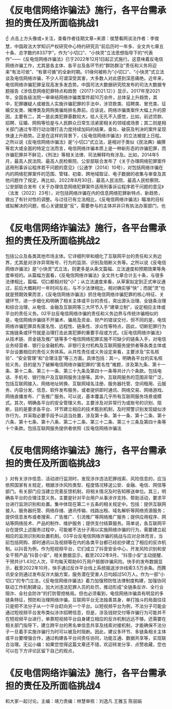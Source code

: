 # 《反电信网络诈骗法》施行，各平台需承担的责任及所面临挑战1

☝ 点击上方头像或+关注，查看作者往期文章~来源：俊慧看网谈法作者：李俊慧，中国政法大学知识产权研究中心特约研究员“前后历时一年多、全文共七章五十条、总字数约8337字”。作为“小切口”、“小快灵”立法思想指导下的“代表作”——《反电信网络诈骗法》已于2022年12月1日起正式施行。这意味着反电信网络诈骗工作，尤其是各主体、各平台及各环节的“群防群治”责任和义务将迎来“有法可依”、“有章可循”的全新时期。01缘何被称为“小切口”、“小快灵”式立法谈及电信网络诈骗，不少人可谓深受其害，大多数人对此感到深恶痛绝。近年来，电信网络诈骗犯罪呈现高发多发态势。中国司法大数据研究院发布的司法大数据专题报告《涉信息网络犯罪特点和趋势（2017.1-2021.12）》显示，2017年至2021年，全国各级法院一审审结网络诈骗类案件超10万余件，总体呈上升趋势，其中，犯罪嫌疑人或被告人实施诈骗犯罪的手法中，涉贷款类、招聘类、冒充类、征婚交友类、赌博类及网购类骗局排名靠前。应该说，网络诈骗类案件大幅上升的原因，主要有二，其一是此类犯罪基数较大，给人无孔不入感觉，比如，前述贷款、招聘、征婚、网购等恰是与人民群众日常生活紧密相关的领域或场景；其二则是相关部门通过专项行动治理打击力度持续加码的结果，查处、破获及判决的案件呈现快速上升趋势。正是在这样的背景下，《反电信网络诈骗法》的立法被提上日程。之所以说《反电信网络诈骗法》是“小切口”式立法，是相对于类似《民法典》编撰等宏大或全面的特定立法而言，电信网络诈骗本质上是一种新形态的诈骗犯罪，而诈骗犯罪并不鲜见，《刑法》等相关法律、司法解释均有涉及。比如，2014年5月，最高人民法院、最高人民检察院、公安部联合发布了《关于办理网络犯罪案件适用刑事诉讼程序若干问题的意见》（公通字〔2014〕10号），对包括网络诈骗在内的网络犯罪案件的范围、管辖、初查、跨地域取证、电子数据的收集与审查及其他问题作了规定。再比如，2022年8月30日，最高人民法院、最高人民检察院、公安部联合发布《关于办理信息网络犯罪案件适用刑事诉讼程序若干问题的意见》（法发〔2022〕23号），对包括网络诈骗在内的信息网络犯罪新特点、新趋势，做出了有针对性的调整。与过往已有立法相比，《反电信网络诈骗法》瞄准的目标或拟解决的问题，核心关键就是“反”，需要参与的主体并非只有执法办案部门，也

# 《反电信网络诈骗法》施行，各平台需承担的责任及所面临挑战2

包括公众及各类其他市场主体。它详细列举和细化了互联网平台的责任和义务边界，尤其是对涉诈异常账号、行为的监测、识别及阻断义务等。之所以说《反电信网络诈骗法》是“小快灵”式立法，则更多是从条文篇幅、立法速度和预期效果等角度审视的。从篇幅方面看，《反电信网络诈骗法》全文共七章合计五十条，与很多法律相比，篇幅、切口都相对较“小”；从立法速度来看，从草案拟定到正式审议通过，前后大概耗时一年时间左右，与不少法律相比，相对确实够“快”；而就“灵”也就是预期效果而言，《反电信网络诈骗法》抓住电信网络诈骗犯罪的核心特征、关键环节，进一步细化和明确了相关主体或平台的责任，突出源头治理、全链条治理和综合治理，从电信、金融及互联网等三大环节入手“建章立制”，设定相应主体或平台的责任义务。02平台反电信网络诈骗的责任和义务边界与传统诈骗相似的是，电信网络诈骗绕不开骗术、骗局及资金、财产的错误交付，但不同的是，电信网络诈骗犯罪具有匿名性、远程性、链条性、涉众性等特点，因此，切断犯罪行为实施链条或环节就是治理打击此类犯罪的重要手段或方式。《反电信网络诈骗法》从技术链、资金链及推广链等多个电信网络犯罪实施不可缺少的链条入手，对电信业务经营者、银行业金融机构、非银行支付机构及互联网服务提供者等各类主体或平台设置相应的责任义务体系。从共性责任或义务设定来看，主要涉及“实名核验”、“安全管理”和“合理注意”等三方面。具体包括：其一，明确各平台的实名核验义务。目的是为了破解电信网络诈骗犯罪的“匿名性”难题，涉及第九条、第十一条、第十二条、第三十一条、第三十九条及第四十一条等共计六个条款。包括电话、手机号、银行账户及互联网服务注册等。其中，互联网服务的范围非常广泛，包括互联网接入、网络地址转换、互联网域名注册、服务器托管、空间租用、云服务、内容分发、信息、软件发布服务，或者提供即时通讯、网络交易、网络游戏、网络直播发布、广告推广服务。可以说，基本覆盖几乎所有互联网服务场景或模式。其次，明确各平台的安全管理义务。主要涉及对异常行为或账号的识别、阻断，目的是要求各平台、环节建立相应的技术甄别机制，及时预警识别发现疑似涉诈行为，并采取必要手段予以适当处置，涉及第十条、第十一条、第十二条、第十六条、第十七条、第十八条、第二十二条、第三十二条、第三十三条及第四十条等十个条款。包括互联网服务提供者依照《反电信网络诈骗法

# 《反电信网络诈骗法》施行，各平台需承担的责任及所面临挑战3

》对有关涉诈信息、活动进行监测时，发现涉诈违法犯罪线索、风险信息的，应当依照国家有关规定，根据涉诈风险类型、程度情况移送公安、金融、电信、网信等部门。有关部门应当建立完善反馈机制，将相关情况及时告知移送单位。其三，明确各平台的合理注意义务。主要是针对平台用户从事涉诈支持、帮助活动，要求平台进行监测识别和处置。集中体现在第二十五条的相关规定中。包括：提供互联网接入、服务器托管、网络存储、通讯传输、线路出租、域名解析等网络资源服务；提供信息发布或者搜索、广告推广、引流推广等网络推广服务；提供应用程序、网站等网络技术、产品的制作、维护服务；提供支付结算服务。简单说，各互联网平台在提供上述服务过程中，可能被不法分子用以实施网络诈骗的行为，需要建立起相应的监测识别和处置机制。03平台反电信网络诈骗的挑战与应对总体而言，当前包括网购、即时通讯以及视频等在内的各类平台都已经初步建立了相应的反诈机制。以抖音为例，作为短视频平台，它们成立了抖音安全中心，开发风险识别和安全干预产品“抖音小安”，相关数据显示，截至2022年9月，“抖音小安”主动提醒、干预共计1.43亿人次，平均每天帮助60万用户抵御诈骗风险。快手的发布数据显示，截至2022年10月，快手通过反诈平台线上系统报送涉诈线索3.5万余条。而腾讯安全则通过发布反诈大脑方案，服务潜在受害人日均超过50万人。作为一部“小切口”的专门立法，《反电信网络诈骗法》着力加强预防性法律制度构建，加强协同联动工作机制建设，加大对违法犯罪人员的处罚，推动形成“全链条反诈、全行业阻诈、全社会防诈”的打防管控格局。但也必须看到，电信网络诈骗具有明显的多链条特征，预防和治理网络诈骗，互联网平台无法独善其身，单打独斗的局面往往只是把不法分子从一个平台赶向另一个平台。以短视频平台为例，不法分子可能会通过短视频平台发布类似涉诈招聘信息，但是，涉及钱财交付等诈骗行为可能并不在短视频平台进行，单靠短视频平台自身建立相应的反诈机制远远不够。还需要在相关部门指导下，建立跨平台的黑名单信息共享及线索对接机制，才能确保不法分子一旦着手实施诈骗行为时可以被及时阻断。因此，建议多环节、多链条相关主体或平台要增强合作，通过构建各平台间责任协同，功能互通、数据共享等，实现联合治理。无讼小编：如果您觉得这篇文章还不错，欢迎转发分享、点赞收藏，您也可以在下方评论区留下自己的观点，

# 《反电信网络诈骗法》施行，各平台需承担的责任及所面临挑战4

和大家一起讨论。主编：靖力责编：林慧审核：刘逸凡 王雅玉 陈丽娟

